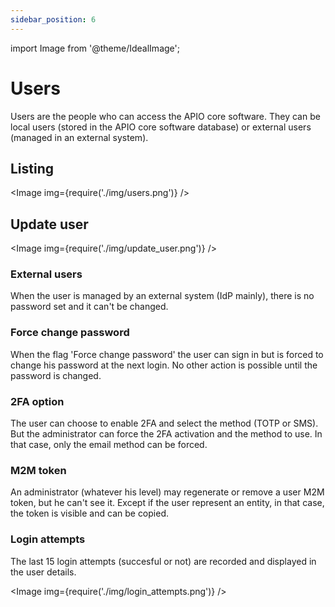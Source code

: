```yaml
---
sidebar_position: 6
---
```


import Image from '@theme/IdealImage';

# Users

Users are the people who can access the APIO core software. They can be local users (stored in the APIO core software database) or external users (managed in an external system).

## Listing

<Image img={require('./img/users.png')} />

## Update user

<Image img={require('./img/update_user.png')} />

### External users

When the user is managed by an external system (IdP mainly), there is no password set and it can't be changed.

### Force change password

When the flag 'Force change password' the user can sign in but is forced to change his password at the next login. No other action is possible until the password is changed.

### 2FA option

The user can choose to enable 2FA and select the method (TOTP or SMS). But the administrator can force the 2FA activation and the method to use. In that case, only the email method can be forced.

### M2M token

An administrator (whatever his level) may regenerate or remove a user M2M token, but he can't see it. Except if the user represent an entity, in that case, the token is visible and can be copied.

### Login attempts

The last 15 login attempts (succesful or not) are recorded and displayed in the user details.

<Image img={require('./img/login_attempts.png')} />